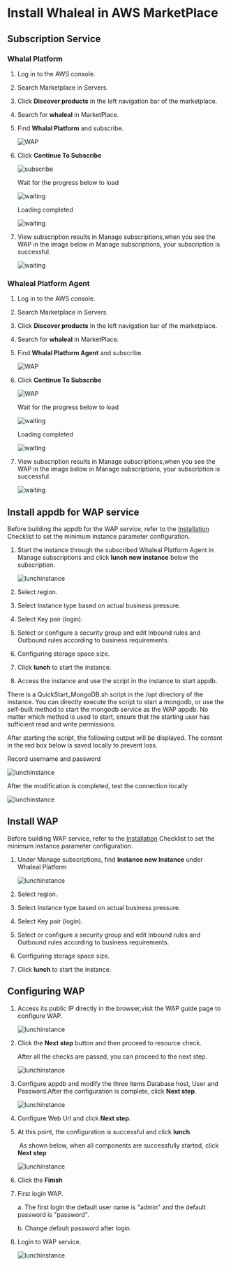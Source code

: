 # Install Whaleal in AWS MarketPlace

## Subscription Service

### Whalal Platform

1. Log in to the AWS console.

2. Search Marketplace in Servers.

3. Click **Discover products** in the left navigation bar of the marketplace.

4. Search for **whaleal** in MarketPlace.

5. Find **Whalal Platform** and subscribe.

   ![WAP](../../../images/whalealPlatFormImages/02-InstallWhaleal/WAP.png)

6. Click  **Continue  To Subscribe**

   ![subscribe](../../../images/whalealPlatFormImages/02-InstallWhaleal/subscribe.png)

   Wait for the progress below to load

   ![waiting](../../../images/whalealPlatFormImages/02-InstallWhaleal/waiting.png)

   Loading completed

   ![waiting](../../../images/whalealPlatFormImages/02-InstallWhaleal/completed.png)

7. View subscription results in Manage subscriptions,when you see the WAP in the image below in Manage subscriptions, your subscription is successful.

   ![waiting](../../../images/whalealPlatFormImages/02-InstallWhaleal/WAP2.png)

### Whaleal Platform Agent

1. Log in to the AWS console.

2. Search Marketplace in Servers.

3. Click **Discover products** in the left navigation bar of the marketplace.

4. Search for **whaleal** in MarketPlace.

5. Find **Whalal Platform Agent** and subscribe.

   ![WAP](../../../images/whalealPlatFormImages/02-InstallWhaleal/WhalealPlatformAgent.png)

6. Click  **Continue  To Subscribe**

   ![WAP](../../../images/whalealPlatFormImages/02-InstallWhaleal/AgentSbuscribe.png)

   Wait for the progress below to load

   ![waiting](../../../images/whalealPlatFormImages/02-InstallWhaleal/AgentWaiting.png)

   Loading completed

   ![waiting](../../../images/whalealPlatFormImages/02-InstallWhaleal/AgentCompleted.png)

7. View subscription results in Manage subscriptions,when you see the WAP in the image below in Manage subscriptions, your subscription is successful.

   ![waiting](../../../images/whalealPlatFormImages/02-InstallWhaleal/Agent.png)

## Install appdb for WAP service

Before building the appdb for the WAP service, refer to the [Installation](../02-HardwareAndSoftwareRequirements.md) Checklist to set the minimum instance parameter configuration.

1. Start the instance through the subscribed Whaleal Platform Agent in Manage subscriptions and click **lunch new instance** below the subscription.

   ![lunchinstance](../../../images/whalealPlatFormImages/02-InstallWhaleal/lunchinstance.png)

2. Select region.

3. Select Instance type based on actual business pressure.

4. Select Key pair (login).

5. Select or configure a security group and edit Inbound rules and Outbound rules according to business requirements.

6. Configuring storage space size.

7. Click **lunch** to start the instance.

1. Access the instance and use the script in the instance to start appdb.

There is a QuickStart_MongoDB.sh script in the /opt directory of the instance. You can directly execute the script to start a mongodb, or use the self-built method to start the mongodb service as the WAP appdb. No matter which method is used to start, ensure that the starting user has sufficient read and write permissions.

After starting the script, the following output will be displayed. The content in the red box below is saved locally to prevent loss.

Record username and password

![lunchinstance](../../../images/whalealPlatFormImages/02-InstallWhaleal/appdb.png)

After the modification is completed, test the connection locally

![lunchinstance](../../../images/whalealPlatFormImages/02-InstallWhaleal/auth.png)

## Install WAP

Before building  WAP service, refer to the [Installation](../02-HardwareAndSoftwareRequirements.md) Checklist to set the minimum instance parameter configuration.

1. Under Manage subscriptions, find **Instance new Instance** under Whaleal Platform

   ![lunchinstance](../../../images/whalealPlatFormImages/02-InstallWhaleal/waplunch.png)

2. Select region.

3. Select Instance type based on actual business pressure.

4. Select Key pair (login).

5. Select or configure a security group and edit Inbound rules and Outbound rules according to business requirements.

6. Configuring storage space size.

1. Click **lunch** to start the instance.

## Configuring WAP

1. Access its public IP directly in the browser,visit the WAP guide page to configure WAP.

   ![lunchinstance](../../../images/whalealPlatFormImages/02-InstallWhaleal/YDpage1.png)

2. Click the **Next step** button and then proceed to resource check.

   After all the checks are passed, you can proceed to the next step.

   ![lunchinstance](../../../images/whalealPlatFormImages/02-InstallWhaleal/resourcecheck.png)

3. Configure appdb and modify the three items Database host, User and Password.After the configuration is complete, click **Next step**.

   ![lunchinstance](../../../images/whalealPlatFormImages/02-InstallWhaleal/YDpage3.png)

4. Configure Web Url and click **Next step**.

5. At this point, the configuration is successful and click **lunch**.

   ​	As shown below, when all components are successfully started, click **Next step**

   ![lunchinstance](../../../images/whalealPlatFormImages/02-InstallWhaleal/YDpage4.png)

6. Click the **Finish**

7. First login WAP.

   a. The first login the default user name is "admin" and the default password is "password".

   b. Change default password after login.

8. Login to WAP service.

   ![lunchinstance](../../../images/whalealPlatFormImages/02-InstallWhaleal/success.png)
